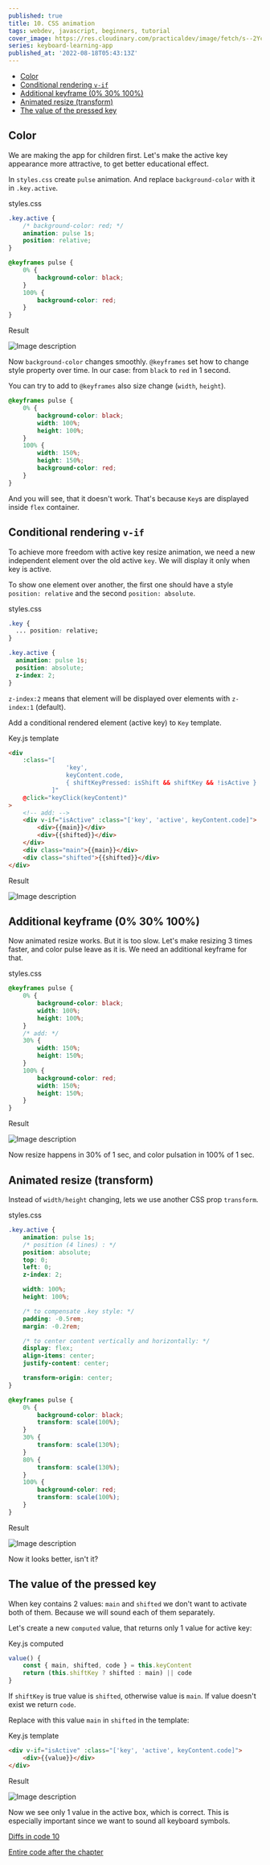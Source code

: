 ```yaml
---
published: true
title: 10. CSS animation
tags: webdev, javascript, beginners, tutorial
cover_image: https://res.cloudinary.com/practicaldev/image/fetch/s--2Ycgb9E_--/c_imagga_scale,f_auto,fl_progressive,h_420,q_auto,w_1000/https://dev-to-uploads.s3.amazonaws.com/uploads/articles/t7manuew9dwi5jlrf8p5.png
series: keyboard-learning-app
published_at: '2022-08-18T05:43:13Z'
---
```


- [Color](#color)
- [Conditional rendering `v-if`](#conditional-rendering-v-if)
- [Additional keyframe (0% 30% 100%)](#additional-keyframe-0-30-100)
- [Animated resize (transform)](#animated-resize-transform)
- [The value of the pressed key](#the-value-of-the-pressed-key)

## Color

We are making the app for children first. Let's make the active key appearance more attractive, to get better educational effect.

In `styles.css` create `pulse` animation. And replace `background-color` with it in `.key.active`.

styles.css

```css
.key.active {
	/* background-color: red; */
	animation: pulse 1s;
	position: relative;
}

@keyframes pulse {
	0% {
		background-color: black;
	}
	100% {
		background-color: red;
	}
}
```

Result

![Image description](https://dev-to-uploads.s3.amazonaws.com/uploads/articles/gkov9uxfhpant4ucquz0.gif)

Now `background-color` changes smoothly. `@keyframes` set how to change style property over time. In our case: from `black` to `red` in 1 second.

You can try to add to `@keyframes` also size change (`width`, `height`).

```css
@keyframes pulse {
	0% {
		background-color: black;
		width: 100%;
		height: 100%;
	}
	100% {
		width: 150%;
		height: 150%;
		background-color: red;
	}
}
```

And you will see, that it doesn't work. That's because `Key`s are displayed inside `flex` container.

## Conditional rendering `v-if`

To achieve more freedom with active key resize animation, we need a new independent element over the old active `key`. We will display it only when key is active.

To show one element over another, the first one should have a style `position: relative` and the second `position: absolute`.

styles.css

```css
.key {
  ... position: relative;
}

.key.active {
  animation: pulse 1s;
  position: absolute;
  z-index: 2;
}
```

`z-index:2` means that element will be displayed over elements with `z-index:1` (default).

Add a conditional rendered element (active key) to `Key` template.

Key.js template

```html
<div
	:class="[
				'key', 
				keyContent.code, 
				{ shiftKeyPressed: isShift && shiftKey && !isActive }
			]"
	@click="keyClick(keyContent)"
>
	<!-- add: -->
	<div v-if="isActive" :class="['key', 'active', keyContent.code]">
		<div>{{main}}</div>
		<div>{{shifted}}</div>
	</div>
	<div class="main">{{main}}</div>
	<div class="shifted">{{shifted}}</div>
</div>
```

Result

![Image description](https://dev-to-uploads.s3.amazonaws.com/uploads/articles/boyck2tt587pe70gu3dc.gif)

## Additional keyframe (0% 30% 100%)

Now animated resize works. But it is too slow. Let's make resizing 3 times faster, and color pulse leave as it is. We need an additional keyframe for that.

styles.css

```css
@keyframes pulse {
	0% {
		background-color: black;
		width: 100%;
		height: 100%;
	}
	/* add: */
	30% {
		width: 150%;
		height: 150%;
	}
	100% {
		background-color: red;
		width: 150%;
		height: 150%;
	}
}
```

Result

![Image description](https://dev-to-uploads.s3.amazonaws.com/uploads/articles/wnokt2yefr2v2szmx0gr.gif)

Now resize happens in 30% of 1 sec, and color pulsation in 100% of 1 sec.

## Animated resize (transform)

Instead of `width/height` changing, lets we use another CSS prop `transform`.

styles.css

```css
.key.active {
	animation: pulse 1s;
	/* position (4 lines) : */
	position: absolute;
	top: 0;
	left: 0;
	z-index: 2;

	width: 100%;
	height: 100%;

	/* to compensate .key style: */
	padding: -0.5rem;
	margin: -0.2rem;

	/* to center content vertically and horizontally: */
	display: flex;
	align-items: center;
	justify-content: center;

	transform-origin: center;
}

@keyframes pulse {
	0% {
		background-color: black;
		transform: scale(100%);
	}
	30% {
		transform: scale(130%);
	}
	80% {
		transform: scale(130%);
	}
	100% {
		background-color: red;
		transform: scale(100%);
	}
}
```

Result

![Image description](https://dev-to-uploads.s3.amazonaws.com/uploads/articles/xsw6spr0jnn2gy66mwj8.gif)

Now it looks better, isn't it?

## The value of the pressed key

When key contains 2 values: `main` and `shifted` we don't want to activate both of them. Because we will sound each of them separately.

Let's create a new `computed` value, that returns only 1 value for active key:

Key.js computed

```js
value() {
	const { main, shifted, code } = this.keyContent
	return (this.shiftKey ? shifted : main) || code
}

```

If `shiftKey` is true value is `shifted`, otherwise value is `main`. If value doesn't exist we return `code`.

Replace with this value `main` in `shifted` in the template:

Key.js template

```html
<div v-if="isActive" :class="['key', 'active', keyContent.code]">
	<div>{{value}}</div>
</div>
```

Result

![Image description](https://dev-to-uploads.s3.amazonaws.com/uploads/articles/lw4jqxb3gu4syyyy9h8n.gif)

Now we see only 1 value in the active box, which is correct. This is especially important since we want to sound all keyboard symbols.

[Diffs in code 10](https://github.com/ApayRus/keyboard/commit/f468ce3ce90394bf005fe2699ad14fd442f4b672)

[Entire code after the chapter](https://github.com/ApayRus/keyboard/tree/10.-Interactivity-4.-CSS-Animation.-Active-key-value)
